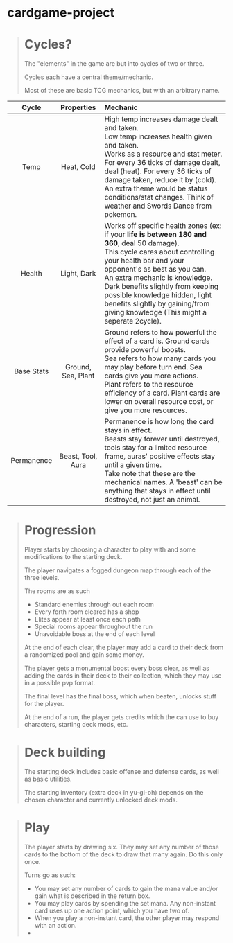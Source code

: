 # cardgame-project
  > # Cycles?
  > The "elements" in the game are but into cycles of two or three.
  >
  > Cycles each have a central theme/mechanic.
  >
  > Most of these are basic TCG mechanics, but with an arbitrary name.


|Cycle|Properties|Mechanic|
|:---:|:---:|:---|
|Temp|Heat, Cold|High temp increases damage dealt and taken.<br>Low temp increases health given and taken.<br>Works as a resource and stat meter. For every 36 ticks of damage dealt, deal (heat). For every 36 ticks of damage taken, reduce it by (cold).<br>An extra theme would be status conditions/stat changes. Think of weather and Swords Dance from pokemon.|
|Health|Light, Dark|Works off specific health zones (ex: if your **life is between 180 and 360**, deal 50 damage).<br>This cycle cares about controlling your health bar and your opponent's as best as you can.<br>An extra mechanic is knowledge. Dark benefits slightly from keeping possible knowledge hidden, light benefits slightly by gaining/from giving knowledge (This might a seperate 2cycle).|
|Base Stats|Ground, Sea, Plant|Ground refers to how powerful the effect of a card is. Ground cards provide powerful boosts.<br>Sea refers to how many cards you may play before turn end. Sea cards give you more actions.<br>Plant refers to the resource efficiency of a card. Plant cards are lower on overall resource cost, or give you more resources.|
|Permanence|Beast, Tool, Aura|Permanence is how long the card stays in effect.<br>Beasts stay forever until destroyed, tools stay for a limited resource frame, auras' positive effects stay until a given time.<br>Take note that these are the mechanical names. A 'beast' can be anything that stays in effect until destroyed, not just an animal.|

> # Progression
> Player starts by choosing a character to play with and some modifications to the starting deck.
> 
> The player navigates a fogged dungeon map through each of the three levels.
>
> The rooms are as such
> - Standard enemies through out each room
> - Every forth room cleared has a shop
> - Elites appear at least once each path
> - Special rooms appear throughout the run
> - Unavoidable boss at the end of each level
>
> At the end of each clear, the player may add a card to their deck from a randomized pool and gain some money.
>
> The player gets a monumental boost every boss clear, as well as adding the cards in their deck to their collection, which they may use in a possible pvp format.
>
> The final level has the final boss, which when beaten, unlocks stuff for the player.
>
> At the end of a run, the player gets credits which the can use to buy characters, starting deck mods, etc.

> # Deck building
> The starting deck includes basic offense and defense cards, as well as basic utilities.
>
> The starting inventory (extra deck in yu-gi-oh) depends on the chosen character and currently unlocked deck mods.

> # Play
> The player starts by drawing six. They may set any number of those cards to the bottom of the deck to draw that many again. Do this only once.
>
> Turns go as such:
> - You may set any number of cards to gain the mana value and/or gain what is described in the return box.
> - You may play cards by spending the set mana. Any non-instant card uses up one action point, which you have two of.
> - When you play a non-instant card, the other player may respond with an action.
> - 
